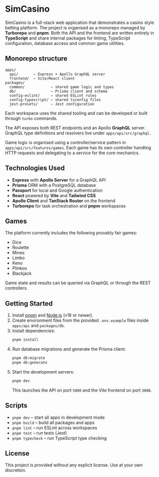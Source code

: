 # SimCasino

SimCasino is a full-stack web application that demonstrates a casino style betting platform. The project is organised as a monorepo managed by **Turborepo** and **pnpm**. Both the API and the frontend are written entirely in **TypeScript** and share internal packages for linting, TypeScript configuration, database access and common game utilities.

## Monorepo structure

```
apps/
  api/       – Express + Apollo GraphQL server
  frontend/  – Vite/React client
packages/
  common/            – shared game logic and types
  db/                – Prisma client and schema
  config-eslint/     – shared ESLint rules
  config-typescript/ – shared tsconfig files
  jest-presets/      – Jest configuration
```

Each workspace uses the shared tooling and can be developed or built through `turbo` commands.

The API exposes both REST endpoints and an Apollo **GraphQL** server. GraphQL type definitions and resolvers live under `apps/api/src/graphql`.

Game logic is organised using a controller/service pattern in `apps/api/src/features/games`. Each game has its own controller handling HTTP requests and delegating to a service for the core mechanics.

## Technologies Used

- **Express** with **Apollo Server** for a GraphQL API
- **Prisma** ORM with a PostgreSQL database
- **Passport** for local and Google authentication
- **React** powered by **Vite** and **Tailwind CSS**
- **Apollo Client** and **TanStack Router** on the frontend
- **Turborepo** for task orchestration and **pnpm** workspaces

## Games

The platform currently includes the following provably fair games:

- Dice
- Roulette
- Mines
- Limbo
- Keno
- Plinkoo
- Blackjack

Game state and results can be queried via GraphQL or through the REST controllers.

## Getting Started

1. Install [pnpm](https://pnpm.io/) and [Node.js](https://nodejs.org/) (v18 or newer).
2. Create environment files from the provided `.env.example` files inside `apps/api` and `packages/db`.
3. Install dependencies:
   ```sh
   pnpm install
   ```
4. Run database migrations and generate the Prisma client:
   ```sh
   pnpm db:migrate
   pnpm db:generate
   ```
5. Start the development servers:
   ```sh
   pnpm dev
   ```
   This launches the API on port `5000` and the Vite frontend on port `3000`.

## Scripts

- `pnpm dev` – start all apps in development mode
- `pnpm build` – build all packages and apps
- `pnpm lint` – run ESLint across workspaces
- `pnpm test` – run tests (Jest)
- `pnpm typecheck` – run TypeScript type checking

## License

This project is provided without any explicit license. Use at your own discretion.
